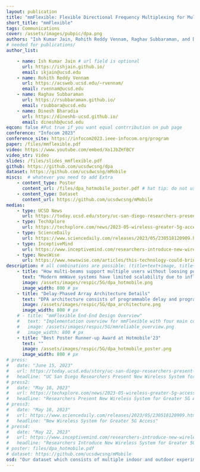 ```yaml
---
layout: publication
title: "mmFlexible: Flexible Directional Frequency Multiplexing for Multi-user mmWave Networks"
short_title: "mmFlexible"
tags: Communications
cover: /assets/images/pubpic/dpa.png
authors: "Ish Kumar Jain, Rohith Reddy Vennam, Raghav Subbaraman, and Dinesh Bharadia"
# needed for publications/
author_list:

    - name: Ish Kumar Jain # url field is optional
      url: https://ishjain.github.io/
      email: ikjain@ucsd.edu
    - name: Rohith Reddy Vennam
      url: https://acsweb.ucsd.edu/~rvennam/
      email: rvennam@ucsd.edu
    - name: Raghav Subbaraman
      url: https://rsubbaraman.github.io/
      email: rsubbara@ucsd.edu
    - name: Dinesh Bharadia
      url: https://dineshb-ucsd.github.io/
      email: dineshb@ucsd.edu
eqcon: false #Put true if you want equal contrribution on pub page
conference: "Infocom 2023"
conference_site: https://infocom2023.ieee-infocom.org/program
paper: /files/mmflexible.pdf
video: https://www.youtube.com/embed/Xo1JbZHfBCY
video_str: Video
slides: /files/slides_mmflexible.pdf
github: https://github.com/ucsdwcsng/dpa
dataset: https://github.com/ucsdwcsng/mMobile
miscs:  # whatever you need to add Extra
    - content_type: Poster
      content_url: /files/dpa_hotmobile_poster.pdf # hat tip: do not use tabs for idnentation, yaml doesnt support it
    - content_type: Dataset
      content_url: https://github.com/ucsdwcsng/mMobile
medias: 
    - type: UCSD News
      url: https://today.ucsd.edu/story/uc-san-diego-researchers-present-new-wireless-system-for-greater-5g-access
    - type: TechXplore
      url: https://techxplore.com/news/2023-05-wireless-greater-5g-access.html
    - type: ScienceDaily
      url: https://www.sciencedaily.com/releases/2023/05/230518120909.htm
    - type: InceptiveMind
      url: https://www.inceptivemind.com/researchers-introduce-new-wireless-system-greater-5g-access/30839/
    - type: NewsWise
      url: https://www.newswise.com/articles/this-technology-could-bring-the-fastest-version-of-5g-to-your-home-and-workplace
description: # all combinations are possible: (title+text+image, title+image, text+image etc), things will be populated in orders
    - title: "How multi-beams support multiple users without loosing power per-beam"
      text: "Modern mmWave systems have limited scalability due to inflexibility in performing frequency multiplexing. All the frequency components in the signal are beamformed to one direction via pencil beams and cannot be streamed to other user directions. We present a new flexible mmWave system called mmFlexible that enables flexible directional frequency multiplexing, where different frequency components of the mmWave signal are beamformed in multiple arbitrary directions with the same pencil beam. Our system makes two key contributions: (1) We propose a novel mmWave front-end architecture called a delay-phased array that uses a variable delay and variable phase element to create the desired frequency-direction response. (2) We propose a novel algorithm called FSDA (Frequency-space to delay-antenna) to estimate delay and phase values for the real-time operation of the delay-phased array. Through evaluations with mmWave channel traces, we show that mmFlexible provides a 60-150% reduction in worst-case latency compared to baselines."
      image: /assets/images/respic/5G/dpa_hotmobile.png
      image_width: 800 # px
    - title: "Delay-Phased Array Architecture Details"
      text: "DPA architecture consists of programmable delay and programmable phase element per antenna with a single-RF chain. These elements can be programmed together to create flexible beam responses that are not possible by either of the two elements alone. Our insight is to control two knobs: delays τn and phase Φn to get the desired response."
      image: /assets/images/respic/5G/dpa_architecture.png
      image_width: 800 # px
    # - title: "mmFlexible End-End Design Overview"
    #   text: "Implementation overview for mmFlexible with four main components: Data traffic generator, Fast beam scan angle estimation, a scheduler, and our FSDA algorithm."
    #   image: /assets/images/respic/5G/mmreliable_overview.png
    #   image_width: 800 # px
    - title: "Best Poster Runner-up Award at Hotmobile'23"
      text: ""
      image: /assets/images/respic/5G/dpa_hotmobile_poster.png
      image_width: 800 # px
# press:
#   date: "June 15, 2023"
#   url: https://today.ucsd.edu/story/uc-san-diego-researchers-present-new-wireless-system-for-greater-5g-access
#   headline: "UC San Diego Researchers Present New Wireless System for Greater 5G Access"
# press2:
#   date: "May 18, 2023"
#   url: https://techxplore.com/news/2023-05-wireless-greater-5g-access.html
#   headline: "Researchers Present New Wireless System for Greater 5G Access"
# press3:
#   date: "May 18, 2023"
#   url: https://www.sciencedaily.com/releases/2023/05/230518120909.htm
#   headline: "New Wireless System for Greater 5G Access"
# press4:
#   date: "May 22, 2023"
#   url: https://www.inceptivemind.com/researchers-introduce-new-wireless-system-greater-5g-access/30839/
#   headline: "Researchers Introduce New Wireless System for Greater 5G Access"
# poster: files/dpa_hotmobile.pdf
# dataset: https://github.com/ucsdwcsng/mMobile
osd: "Our dataset which consists of multiple indoor and outdoor experiments for up to 30 m gNB-UE link. In each experiment, we fixed the location of the gNB and move the UE with an increment of roughly one degrees. The table above specifies the direction of user movement with respect to gNB-UE link, distance resolution, and the number of user locations for which we conduct channel measurements. Outdoor 30 m data also contains blockage between 3.9 m to 4.8 m. At each location, we scan the transmission beam and collect data for each beam. By doing so, we can get the full OFDM channels for different locations along the moving trajectory with all the beam angles. Moreover, we use 240 kHz subcarrier spacing, which is consistent with the 5G NR numerology at FR2, so the data we collect will be a true reflection of what a 5G UE will see."
---
```


